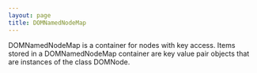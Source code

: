 ```yaml
---
layout: page
title: DOMNamedNodeMap
---
```




DOMNamedNodeMap is a container for nodes with key access. Items stored in a DOMNamedNodeMap container are key value pair objects that are instances of the class DOMNode.

